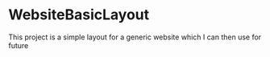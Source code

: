 # WebsiteBasicLayout
This project is a simple layout for a generic website which I can then use for future 
